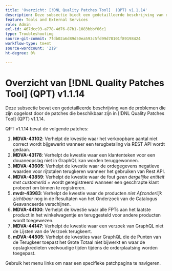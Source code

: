 ```yaml
---
title: 'Overzicht: [!DNL Quality Patches Tool]  (QPT) v1.1.14'
description: Deze subsectie biedt een gedetailleerde beschrijving van de problemen die zijn opgelost door de patches die beschikbaar zijn in  [!DNL Quality Patches Tool]  (QPT) v1.1.14.
feature: Tools and External Services
role: Admin
exl-id: 467dcc93-a778-4d76-87b1-1083bbbf66c1
type: Troubleshooting
source-git-commit: 7fdb02a6d89d50ea593c5fd99d78101f89198424
workflow-type: tm+mt
source-wordcount: '219'
ht-degree: 0%

---
```


# Overzicht van [!DNL Quality Patches Tool] (QPT) v1.1.14

Deze subsectie bevat een gedetailleerde beschrijving van de problemen die zijn opgelost door de patches die beschikbaar zijn in [!DNL Quality Patches Tool] (QPT) v1.1.14.

QPT v1.1.14 bevat de volgende patches:

1. **MDVA-43102**: Verhelpt de kwestie waar het verkoopbare aantal niet correct wordt bijgewerkt wanneer een terugbetaling via REST API wordt gedaan.
1. **MDVA-43178**: Verhelpt de kwestie waar een klantenteken voor een douaneopslag niet in GraphQL kan worden teruggewonnen.
1. **MDVA-43605**: Verhelpt de kwestie waar de ordegegevens negatieve waarden voor rijtotalen terugkeren wanneer het gebruiken van Rest API.
1. **MDVA-43859**: Verhelpt de kwestie waar de fout *geen dergelijke entiteit met customerId =* wordt geregistreerd wanneer een geschrapte klant probeert om binnen te registreren.
1. **mvdr-43983**: Verhelpt de kwestie waar de producten *niet Afzonderlijk zichtbaar* nog in de Resultaten van het Onderzoek van de Catalogus Geavanceerde verschijnen.
1. **MDVA-44100**: Verhelpt de kwestie waar alle FPTs aan het laatste product in het winkelwagentje en teruggesteld voor andere producten wordt toegewezen.
1. **MDVA-44147**: Verhelpt de kwestie waar een verzoek van GraphQL niet de Lijsten van de Verzoek terugkeert.
1. **mDVA-44505**: Verhelpt de kwesties waar GraphQL die de Punten van de Terugkeer toepast het Grote Totaal niet bijwerkt en waar de opslagkredieten veelvoudige tijden tijdens de orderplaatsing worden toegepast.

Gebruik het menu links om naar een specifieke patchpagina te navigeren.
